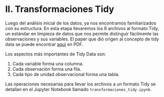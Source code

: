 # II. Transformaciones Tidy

Luego del análisis inicial de los datos, ya nos encontramos familiarizados con su estructura. En esta etapa llevaremos los 8 archivos al formato Tidy, un estándar en limpieza de datos que nos permite distinguir fácilmente las observaciones y sus variables. El paper que dió origen al concepto de tidy data se puede encontrar [aquí](https://vita.had.co.nz/papers/tidy-data.pdf) en PDF.

Los aspectos más importantes de Tidy Data son:

1. Cada variable forma una columna.
2. Cada observación forma una fila.
3. Cada tipo de unidad observacional forma una tabla.

Las operaciones necesarias para llevar los archivos a un formato Tidy se detallan en el Jupyter Notebook llamado `transformaciones_tidy.ipynb`.